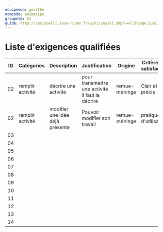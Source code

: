 ```yaml
---
equipemoa: gosithe
nomcode: animatips
groupetd: G1
guide: http://casisbelli.insa-rouen.fr/wiki/pmwiki.php?n=FilRouge.QualifierExigence
---
```

# Liste d'exigences qualifiées

| ID 	| Catégories 	| Description 	| Justification 	| Origine 	| Critères de satisfaction 	| Contentement MOA 	| Mécontentement MOA 	| Exigences Dépendantes 	| Exigences conflictuelles 	|
|----	|------------	|-------------	|---------------	|---------	|--------------------------	|------------------	|--------------------	|-----------------------	|--------------------------	|
|  02 | remplir activité | décrire une activité | pour transmettre une activité il faut la décrire | remue-méninge |  Clair et précis 	|                   	|                    	|                       	|                          	|
|  02 | remplir activité | modifier une idée déjà présente |Pouvoir modifier son travail |remue-méninge	| pratique d'utilisation|                  	|                    	|                       	|                          	|
|  03	|            	|             	|               	|         	|                          	|                  	|                    	|                       	|                          	|
|  04 |            	|             	|               	|         	|                          	|                  	|                    	|                       	|                          	|
|  05 |            	|             	|               	|         	|                          	|                  	|                    	|                       	|                          	|
|  06 |            	|             	|               	|         	|                          	|                  	|                    	|                       	|                          	|
|  07 |            	|             	|               	|         	|                          	|                  	|                    	|                       	|                          	|
|  08 |            	|             	|               	|         	|                          	|                  	|                    	|                       	|                          	|
|  09	|            	|             	|               	|         	|                          	|                  	|                    	|                       	|                          	|
|  10	|            	|             	|               	|         	|                          	|                  	|                    	|                       	|                          	|
|  11	|            	|             	|               	|         	|                          	|                  	|                    	|                       	|                          	|
|  12	|            	|             	|               	|         	|                          	|                  	|                    	|                       	|                          	|
|  13	|            	|             	|               	|         	|                          	|                  	|                    	|                       	|                          	|
|  14	|            	|             	|               	|         	|                          	|                  	|                    	|                       	|                          	|


